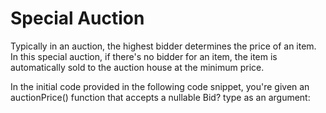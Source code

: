 # Special Auction

Typically in an auction, the highest bidder determines the price of an item. In this special auction, if there's no bidder for an item, the item is automatically sold to the auction house at the minimum price.

In the initial code provided in the following code snippet, you're given an auctionPrice() function that accepts a nullable Bid? type as an argument: